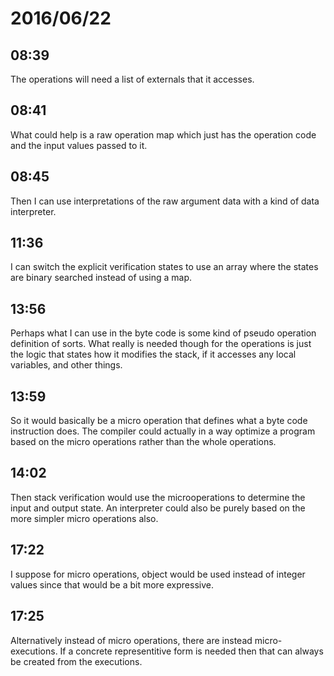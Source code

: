 # 2016/06/22

## 08:39

The operations will need a list of externals that it accesses.

## 08:41

What could help is a raw operation map which just has the operation code and
the input values passed to it.

## 08:45

Then I can use interpretations of the raw argument data with a kind of data
interpreter.

## 11:36

I can switch the explicit verification states to use an array where the states
are binary searched instead of using a map.

## 13:56

Perhaps what I can use in the byte code is some kind of pseudo operation
definition of sorts. What really is needed though for the operations is just
the logic that states how it modifies the stack, if it accesses any local
variables, and other things.

## 13:59

So it would basically be a micro operation that defines what a byte code
instruction does. The compiler could actually in a way optimize a program
based on the micro operations rather than the whole operations.

## 14:02

Then stack verification would use the microoperations to determine the input
and output state. An interpreter could also be purely based on the more simpler
micro operations also.

## 17:22

I suppose for micro operations, object would be used instead of integer
values since that would be a bit more expressive.

## 17:25

Alternatively instead of micro operations, there are instead micro-executions.
If a concrete representitive form is needed then that can always be created
from the executions.

